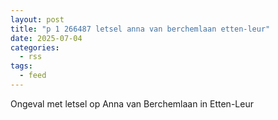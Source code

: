 ```yaml
---
layout: post
title: "p 1 266487 letsel anna van berchemlaan etten-leur"
date: 2025-07-04
categories: 
  - rss
tags: 
  - feed
---
```


Ongeval met letsel op Anna van Berchemlaan in Etten-Leur
